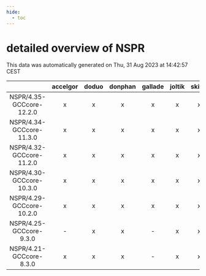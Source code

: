 ```yaml
---
hide:
  - toc
---
```


detailed overview of NSPR
=========================


This data was automatically generated on Thu, 31 Aug 2023 at 14:42:57 CEST  

| |accelgor|doduo|donphan|gallade|joltik|skitty|swalot|victini|
| :---: | :---: | :---: | :---: | :---: | :---: | :---: | :---: | :---: |
|NSPR/4.35-GCCcore-12.2.0|x|x|x|x|x|x|x|x|
|NSPR/4.34-GCCcore-11.3.0|x|x|x|x|x|x|x|x|
|NSPR/4.32-GCCcore-11.2.0|x|x|x|x|x|x|x|x|
|NSPR/4.30-GCCcore-10.3.0|x|x|x|x|x|x|x|x|
|NSPR/4.29-GCCcore-10.2.0|x|x|x|x|x|x|x|x|
|NSPR/4.25-GCCcore-9.3.0|-|x|x|-|x|x|x|x|
|NSPR/4.21-GCCcore-8.3.0|x|x|x|-|x|x|x|x|

